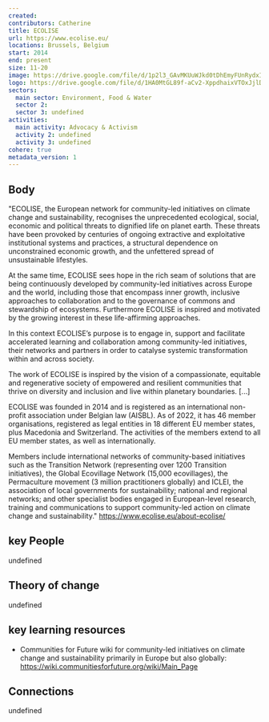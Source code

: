 ```yaml
---
created:
contributors: Catherine
title: ECOLISE
url: https://www.ecolise.eu/
locations: Brussels, Belgium
start: 2014
end: present
size: 11-20
image: https://drive.google.com/file/d/1p2l3_GAvMKUuWJkd0tDhEmyFUnRydxIW/view?usp=drive_link 
logo: https://drive.google.com/file/d/1HA0MtGL89f-aCv2-XppdhaixVTOxJjlD/view?usp=drive_link 
sectors:
  main sector: Environment, Food & Water
  sector 2: 
  sector 3: undefined
activities: 
  main activity: Advocacy & Activism
  activity 2: undefined
  activity 3: undefined
cohere: true
metadata_version: 1
---
```



## Body

"ECOLISE, the European network for community-led initiatives on climate change and sustainability, recognises the unprecedented ecological, social, economic and political threats to dignified life on planet earth. These threats have been provoked by centuries of ongoing extractive and exploitative institutional systems and practices, a structural dependence on unconstrained economic growth, and the unfettered spread of unsustainable lifestyles.

At the same time, ECOLISE sees hope in the rich seam of solutions that are being continuously developed by community-led initiatives across Europe and the world, including those that encompass inner growth, inclusive approaches to collaboration and to the governance of commons and stewardship of ecosystems. Furthermore ECOLISE is inspired and motivated by the growing interest in these life-affirming approaches.

In this context ECOLISE’s purpose is to engage in, support and facilitate accelerated learning and collaboration among community-led initiatives, their networks and partners in order to catalyse systemic transformation within and across society.

The work of ECOLISE is inspired by the vision of a compassionate, equitable and regenerative society of empowered and resilient communities that thrive on diversity and inclusion and live within planetary boundaries. [...]

ECOLISE was founded in 2014 and is registered as an international non-profit association under Belgian law (AISBL). As of 2022, it has 46 member organisations, registered as legal entities in 18 different EU member states, plus Macedonia and Switzerland. The activities of the members extend to all EU member states, as well as internationally.

Members include international networks of community-based initiatives such as the Transition Network (representing over 1200 Transition initiatives), the Global Ecovillage Network (15,000 ecovillages), the Permaculture movement (3 million practitioners globally) and ICLEI, the association of local governments for sustainability; national and regional networks; and other specialist bodies engaged in European-level research, training and communications to support community-led action on climate change and sustainability."
https://www.ecolise.eu/about-ecolise/

## key People

undefined

## Theory of change

undefined

## key learning resources

- Communities for Future wiki for community-led initiatives on climate change and sustainability primarily in Europe but also globally: https://wiki.communitiesforfuture.org/wiki/Main_Page 

## Connections

undefined

